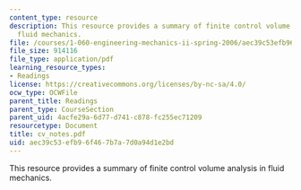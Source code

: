 ```yaml
---
content_type: resource
description: This resource provides a summary of finite control volume analysis in
  fluid mechanics.
file: /courses/1-060-engineering-mechanics-ii-spring-2006/aec39c53efb96f467b7a7d0a94d1e2bd_cv_notes.pdf
file_size: 914116
file_type: application/pdf
learning_resource_types:
- Readings
license: https://creativecommons.org/licenses/by-nc-sa/4.0/
ocw_type: OCWFile
parent_title: Readings
parent_type: CourseSection
parent_uid: 4acfe29a-6d77-d741-c878-fc255ec71209
resourcetype: Document
title: cv_notes.pdf
uid: aec39c53-efb9-6f46-7b7a-7d0a94d1e2bd
---
```

This resource provides a summary of finite control volume analysis in fluid mechanics.